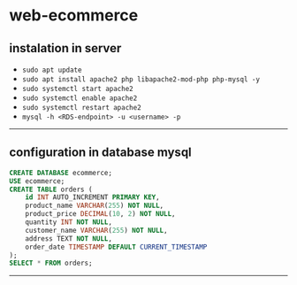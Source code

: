 # web-ecommerce
## instalation in server
- ```sudo apt update```
- ```sudo apt install apache2 php libapache2-mod-php php-mysql -y```
- ```sudo systemctl start apache2```
- ```sudo systemctl enable apache2```
- ```sudo systemctl restart apache2```
- ```mysql -h <RDS-endpoint> -u <username> -p```
---
## configuration in database mysql
```sql
CREATE DATABASE ecommerce;
USE ecommerce;
CREATE TABLE orders (
    id INT AUTO_INCREMENT PRIMARY KEY,
    product_name VARCHAR(255) NOT NULL,
    product_price DECIMAL(10, 2) NOT NULL,
    quantity INT NOT NULL,
    customer_name VARCHAR(255) NOT NULL,
    address TEXT NOT NULL,
    order_date TIMESTAMP DEFAULT CURRENT_TIMESTAMP
);
SELECT * FROM orders;
```
---
